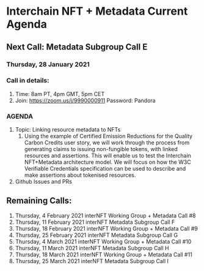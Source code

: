 # Interchain NFT + Metadata Current Agenda

## Next Call: Metadata Subgroup Call E 
### Thursday, 28 January 2021
### Call in details: 
  1. Time: 8am PT, 4pm GMT, 5pm CET
  2. Join: https://zoom.us/j/9990000911 Password: Pandora   
### AGENDA
1. Topic: Linking resource metadata to NFTs
    1. Using the example of Certified Emission Reductions for the Quality Carbon Credits user story, we will work through the process from generating claims to issuing non-fungible tokens, with linked resources and assertions.
This will enable us to test the Interchain NFT+Metadata architecture model.
We will focus on how the W3C Verifiable Credentials specification can be used to describe and make assertions about tokenised resources.
2. Github Issues and PRs 

## Remaining Calls: 
   1. Thursday, 4 February 2021 interNFT Working Group + Metadata Call #8
   2. Thursday, 11 February 2021 interNFT Metadata Subgroup Call F
   3. Thursday, 18 February 2021 interNFT Working Group + Metadata Call #9
   4. Thursday, 25 February 2021 interNFT Metadata Subgroup Call G
   5. Thursday, 4 March 2021 interNFT Working Group + Metadata Call #10
   6. Thursday, 11 March 2021 interNFT Metadata Subgroup Call H
   7. Thursday, 18 March 2021 interNFT Working Group + Metadata Call #11
   8. Thursday, 25 March 2021 interNFT Metadata Subgroup Call I 
         